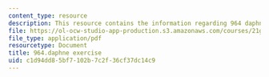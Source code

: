 ```yaml
---
content_type: resource
description: This resource contains the information regarding 964 daphne exercise.
file: https://ol-ocw-studio-app-production.s3.amazonaws.com/courses/21g-019-communicating-across-cultures-spring-2005/c1d94dd85bf7102b7c2f36cf37dc14c9_MIT21G_019S05_int_co_si.pdf
file_type: application/pdf
resourcetype: Document
title: 964.daphne exercise
uid: c1d94dd8-5bf7-102b-7c2f-36cf37dc14c9
---
```

